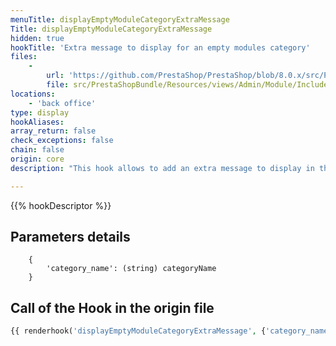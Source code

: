 ```yaml
---
menuTitle: displayEmptyModuleCategoryExtraMessage
Title: displayEmptyModuleCategoryExtraMessage
hidden: true
hookTitle: 'Extra message to display for an empty modules category'
files:
    -
        url: 'https://github.com/PrestaShop/PrestaShop/blob/8.0.x/src/PrestaShopBundle/Resources/views/Admin/Module/Includes/grid_manage_empty.html.twig'
        file: src/PrestaShopBundle/Resources/views/Admin/Module/Includes/grid_manage_empty.html.twig
locations:
    - 'back office'
type: display
hookAliases: 
array_return: false
check_exceptions: false
chain: false
origin: core
description: "This hook allows to add an extra message to display in the Module manager page when a category doesn't have any module"

---
```


{{% hookDescriptor %}}

## Parameters details

```html.twig
    {
        'category_name': (string) categoryName
    }
```

## Call of the Hook in the origin file

```php
{{ renderhook('displayEmptyModuleCategoryExtraMessage', {'category_name': category.name}) }}
```
